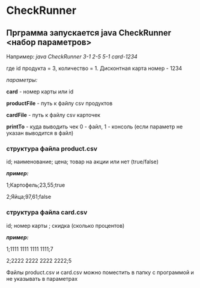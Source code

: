# CheckRunner
## Прграмма запускается java CheckRunner <набор параметров>
Например:  *java CheckRunner 3-1 2-5 5-1 card-1234*

где id продукта = 3, количество = 1. Дисконтная карта номер - 1234

*параметры:*

**card** - номер карты или id

**productFile** - путь к файлу csv продуктов

**cardFile** - путь к файлу csv карточек 

**printTo** - куда выводить чек 0 - файл, 1 - консоль (если параметр не указан выводится в файл)

### **структура файла product.csv**

id; наименование; цена; товар на акции или нет (true/false)

***пример:***

1;Картофель;23,55;true

2;Яйца;97,61;false

### **структура файла card.csv**

id; номер карты ; скидка (сколько процентов)

***пример:***

1;1111 1111 1111 1111;7

2;2222 2222 2222 2222;5

Файлы product.csv и card.csv можно поместить в папку с программой и не указывать в параметрах

